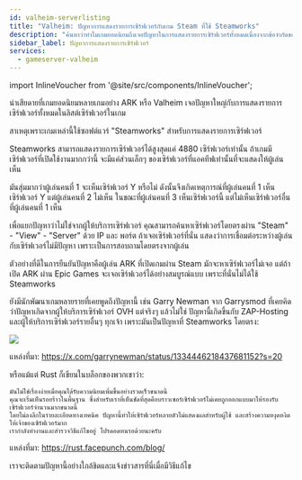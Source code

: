 ```yaml
---
id: valheim-serverlisting
title: "Valheim: ปัญหาการแสดงรายการเซิร์ฟเวอร์กับเกม Steam ที่ใช้ Steamworks"
description: "ค้นหาว่าทำไมเกมยอดนิยมถึงเจอปัญหาในการแสดงรายการเซิร์ฟเวอร์ทั้งหมดเนื่องจากข้อจำกัดของ Steamworks และส่งผลต่อประสบการณ์มัลติเพลเยอร์ของคุณอย่างไร → เรียนรู้เพิ่มเติมตอนนี้"
sidebar_label: ปัญหาการแสดงรายการเซิร์ฟเวอร์
services:
  - gameserver-valheim
---
```


import InlineVoucher from '@site/src/components/InlineVoucher';

<InlineVoucher />

น่าเสียดายที่เกมยอดนิยมหลายเกมอย่าง ARK หรือ Valheim เจอปัญหาใหญ่กับการแสดงรายการเซิร์ฟเวอร์ทั้งหมดในลิสต์เซิร์ฟเวอร์ในเกม

สาเหตุเพราะเกมเหล่านี้ใช้ซอฟต์แวร์ "Steamworks" สำหรับการแสดงรายการเซิร์ฟเวอร์

Steamworks สามารถแสดงรายการเซิร์ฟเวอร์ได้สูงสุดแค่ 4880 เซิร์ฟเวอร์เท่านั้น ถ้าเกมมีเซิร์ฟเวอร์ที่เปิดใช้งานมากกว่านี้ จะมีแค่ส่วนเล็กๆ ของเซิร์ฟเวอร์ที่แอคทีฟเท่านั้นที่จะแสดงให้ผู้เล่นเห็น

มันสุ่มมากว่าผู้เล่นคนที่ 1 จะเห็นเซิร์ฟเวอร์ Y หรือไม่
ดังนั้นจึงเกิดเหตุการณ์ที่ผู้เล่นคนที่ 1 เห็นเซิร์ฟเวอร์ Y แต่ผู้เล่นคนที่ 2 ไม่เห็น ในขณะที่ผู้เล่นคนที่ 3 เห็นเซิร์ฟเวอร์นี้ แต่ไม่เห็นเซิร์ฟเวอร์อื่นที่ผู้เล่นคนที่ 1 เห็น

เพื่อแยกปัญหาว่าไม่ใช่จากผู้ให้บริการเซิร์ฟเวอร์ คุณสามารถค้นหาเซิร์ฟเวอร์โดยตรงผ่าน "Steam" - "View" - "Server" ด้วย IP และ พอร์ต ถ้าเจอเซิร์ฟเวอร์ที่นั่น แสดงว่าการเชื่อมต่อระหว่างผู้เล่นกับเซิร์ฟเวอร์ไม่มีปัญหา เพราะเป็นการสอบถามโดยตรงจากผู้เล่น

ตัวอย่างที่ดีในการยืนยันปัญหาคือผู้เล่น ARK ที่เปิดเกมผ่าน Steam มักจะหาเซิร์ฟเวอร์ไม่เจอ แต่ถ้าเปิด ARK ผ่าน Epic Games จะเจอเซิร์ฟเวอร์ได้อย่างสมบูรณ์แบบ เพราะที่นั่นไม่ได้ใช้ Steamworks

ยังมีนักพัฒนาเกมหลายรายที่เคยพูดถึงปัญหานี้ เช่น Garry Newman จาก Garrysmod ที่เคยคิดว่าปัญหาเกิดจากผู้ให้บริการเซิร์ฟเวอร์ OVH แต่จริงๆ แล้วไม่ใช่ ปัญหานี้เกิดขึ้นกับ ZAP-Hosting และผู้ให้บริการเซิร์ฟเวอร์รายอื่นๆ ทุกเจ้า เพราะมันเป็นปัญหาที่ Steamworks โดยตรง:

![](https://screensaver01.zap-hosting.com/index.php/s/mWWpmZzJ6ZXX59W/preview)

แหล่งที่มา: https://x.com/garrynewman/status/1334446218437681152?s=20

หรือแม้แต่ Rust ก็เขียนในบล็อกของพวกเขาว่า:

```
มันไม่ใช่เรื่องง่ายเมื่อคุณได้รับความนิยมเพิ่มขึ้นอย่างรวดเร็วขนาดนี้
คุณจะเริ่มเห็นรอยร้าวในพื้นฐาน ซึ่งสำหรับเราที่เห็นชัดที่สุดคือบราวเซอร์เซิร์ฟเวอร์ไม่เคยถูกออกแบบมาให้รองรับเซิร์ฟเวอร์จำนวนมากขนาดนี้
โดยไม่ลงลึกในรายละเอียดทางเทคนิค ปัญหานี้ทำให้เซิร์ฟเวอร์หลายตัวไม่แสดงผลสำหรับผู้ใช้ และสร้างความหงุดหงิดให้เจ้าของเซิร์ฟเวอร์มาก
เรากำลังทำงานและสำรวจวิธีแก้ไขอยู่ โปรดอดทนรอด้วยนะครับ
```

แหล่งที่มา: https://rust.facepunch.com/blog/

เราจะติดตามปัญหานี้อย่างใกล้ชิดและแจ้งข่าวสารที่นี่เมื่อมีวิธีแก้ไข

<InlineVoucher />